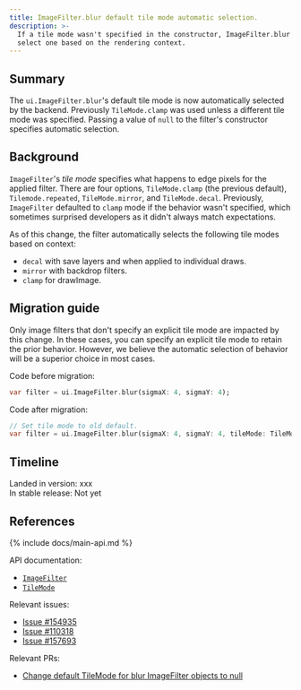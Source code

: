 ```yaml
---
title: ImageFilter.blur default tile mode automatic selection.
description: >-
  If a tile mode wasn't specified in the constructor, ImageFilter.blur will
  select one based on the rendering context.
---
```


## Summary

  The `ui.ImageFilter.blur`'s default tile mode is now automatically selected
  by the backend. Previously `TileMode.clamp` was used unless a different tile
  mode was specified. Passing a value of `null` to the filter's constructor
  specifies automatic selection.

## Background

  `ImageFilter`'s _tile mode_ specifies what happens to edge pixels for the
  applied filter. There are four options, `TileMode.clamp` (the previous
  default), `Tilemode.repeated`, `TileMode.mirror`, and `TileMode.decal`.
  Previously, `ImageFilter` defaulted to `clamp` mode if the
  behavior wasn't specified, which sometimes surprised developers
  as it didn't always match expectations.

  As of this change, the filter automatically selects the following tile modes
  based on context:

  * `decal` with save layers and when applied to individual draws.
  * `mirror` with backdrop filters.
  * `clamp` for drawImage.

## Migration guide

  Only image filters that don't specify an explicit tile mode are
  impacted by this change. In these cases, you can specify an explicit tile
  mode to retain the prior behavior. However, we believe the automatic
  selection of behavior will be a superior choice in most cases.

Code before migration:

```dart
var filter = ui.ImageFilter.blur(sigmaX: 4, sigmaY: 4);
```

Code after migration:

```dart
// Set tile mode to old default.
var filter = ui.ImageFilter.blur(sigmaX: 4, sigmaY: 4, tileMode: TileMode.clamp);
```

## Timeline

Landed in version: xxx<br>
In stable release: Not yet

## References

{% include docs/main-api.md %}

API documentation:

* [`ImageFilter`][]
* [`TileMode`][]

Relevant issues:

* [Issue #154935][]
* [Issue #110318][]
* [Issue #157693][]

Relevant PRs:

* [Change default TileMode for blur ImageFilter objects to null][]


[`ImageFilter`]: https://api.flutter.dev/flutter/dart-ui/ImageFilter-class.html
[`ImageFilter.blur`]: https://api.flutter.dev/flutter/dart-ui/ImageFilter/ImageFilter.blur.html
[`TileMode`]: https://api.flutter.dev/flutter/dart-ui/TileMode.html
[Issue #154935]: https://github.com/flutter/flutter/issues/154935
[Issue #110318]: https://github.com/flutter/flutter/issues/110318
[Issue #157693]: https://github.com/flutter/flutter/issues/157693
[Change default TileMode for blur ImageFilter objects to null]: https://github.com/flutter/engine/pull/55552
